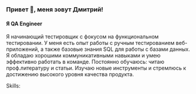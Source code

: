 ### Привет 👋, меня зовут Дмитрий!
#### Я QA Engineer


Я начинающий тестировщик с фокусом на функциональном тестировании. У меня есть опыт работы с ручным тестированием веб-приложений, а также базовые знания SQL для работы с базами данных. Я обладаю хорошими коммуникативными навыками и умею эффективно работать в команде. Постоянно обучаюсь: читаю проф.литературу и статьи. Изучаю новые инструменты и стремлюсь к достижению высокого уровня качества продукта.

Skills: 
 




